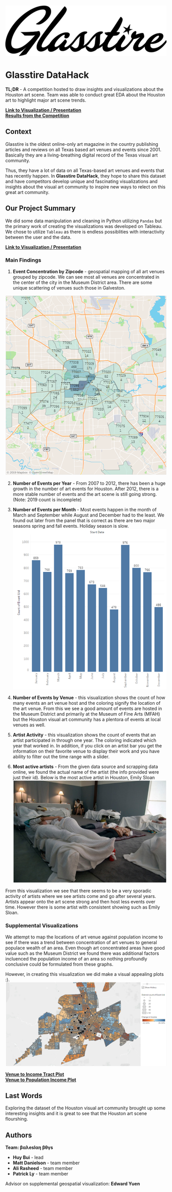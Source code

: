 ![Event Concentration by Zipcode](https://github.com/williamhuybui/Art-Events-in-Houston-Glasstire-Competition/blob/master/Picture/glasstire_Logo.png)
# Glasstire DataHack

**TL;DR** - A competition hosted to draw insights and visualizations about the Houston art scene. Team was able to conduct great EDA about the Houston art to highlight major art scene trends.   

[**Link to Visualization / Presentation**](https://public.tableau.com/profile/huy.bui#!/vizhome/BaysianBoyz/EventsAnalysis)  
[**Results from the Competition**](https://glasstire.com/2019/10/13/announcing-the-winners-of-the-2019-glasstire-datahack/)  

## Context 
Glasstire is the oldest online-only art magazine in the country publishing articles and reviews on all Texas based art venues and events since 2001. Basically they are a living-breathing digital record of the Texas visual art community.

Thus, they have a lot of data on all Texas-based art venues and events that has recently happen. In **Glasstire DataHack**, they hope to share this dataset and have competitors develop unique and fascinating visualizations and insights about the visual art community to inspire new ways to relect on this great art community. 

## Our Project Summary
We did some data manipulation and cleaning in Python utilizing `Pandas` but the primary work of creating the visualizations was developed on Tableau. We chose to utilize `Tableau` as there is endless possiblities with interactivity between the user and the data.

[**Link to Visualization / Presentation**](https://public.tableau.com/profile/huy.bui#!/vizhome/BaysianBoyz/EventsAnalysis)

### Main Findings
1) **Event Concentration by Zipcode** - geospatial mapping of all art venues grouped by zipcode. We can see most all venues are concentrated in the center of the city in the Museum District area. There are some unique scattering of venues such those in Galveston.

![Event Concentration by Zipcode](https://github.com/williamhuybui/Art-Events-in-Houston-Glasstire-Competition/blob/master/Picture/zipcode.PNG)

2) **Number of Events per Year** - From 2007 to 2012, there has been a huge growth in the number of art events for Houston. After 2012, there is a more stable number of events and the art scene is still going strong.   (Note: 2019 count is incomplete)  

3) **Number of Events per Month** -  Most events happen in the month of March and September while August and December had to the least. We found out later from the panel that is correct as there are two major seasons spring and fall events. Holiday season is slow.
![Number of Events per Month](https://github.com/williamhuybui/Art-Events-in-Houston-Glasstire-Competition/blob/master/Picture/month.PNG)

4) **Number of Events by Venue** - this visualization shows the count of how many events an art venue host and the coloring signify the location of the art venue. From this we see a good amount of events are hosted in the Museum District and primarily at the Museum of Fine Arts (MFAH) but the Houston visual art community has a plentora of events at local venues as well.  
5) **Artist Activity** - this visualization shows the count of events that an artist participated in through one year. The coloring indicated which year that worked in. In addition, if you click on an artist bar you get the information on their favorite venue to display their work and you have ability to filter out the time range with a slider.

6) **Most active artists** - From the given data source and scrapping data online, we found the actual name of the artist (the info provided were just their id). Below is the most active artist in Houston, Emily Sloan
![Emily Sloan](https://github.com/williamhuybui/Art-Events-in-Houston-Glasstire-Competition/blob/master/Picture/EmilySloann.PNG)

From this visualization we see that there seems to be a very sporadic activity of artists where we see artists come and go after several years. Artists appear onto the art scene strong and then host less events over time. However there is some artist with consistent showing such as Emily Sloan.

### Supplemental Visualizations
We attempt to map the locations of art venue against population income to see if there was a trend between concentration of art venues to general populace wealth of an area. Even though art concentrated areas have good value such as the Museum District we found there was additional factors incluenced the population income of an area so nothing profoundly conclusive could be formulated from these graphs.

However, in creating this visualization we did make a visual appealing plots :).
![Income](https://github.com/williamhuybui/Art-Events-in-Houston-Glasstire-Competition/blob/master/Picture/income.PNG)

[**Venue to Income Tract Plot**](https://public.tableau.com/profile/patrick.m.ly#!/vizhome/GlassTire-VenuesbyIncomeTract/Sheet4)    
[**Venue to Population Income Plot**](https://public.tableau.com/profile/patrick.m.ly#!/vizhome/GlassTire-VenueLocationsbyPopulation/Sheet2)  

## Last Words
Exploring the dataset of the Houston visual art community brought up some interesting insights and it is great to see that the Houston art scene flourshing.

## Authors
**Team: βαλesΙαη βθγs** 
 - **Huy Bui** - lead 
 - **Matt Danielson** - team member
 - **Ali Rasheed** - team member
 - **Patrick Ly** - team member
 
 Advisor on supplemental geospatial visualization: **Edward Yuen**
